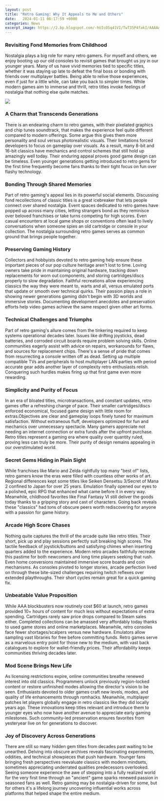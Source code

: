 ```yaml
---
layout: post
title: "Retro Gaming: Why It Appeals to Me and Others"
date:   2024-01-11 06:17:59 +0000
categories: News
excerpt_image: https://2.bp.blogspot.com/-hUIcO5q41VI/TwT35P4fakI/AAAAAAAAHAM/FVvQLOsRo00/s1600/80s%2Bnostalgia%2Bnintendo%2Bgame%2Band%2Bwatch.JPG
---
```

### Revisiting Fond Memories from Childhood

Nostalgia plays a big role for many retro gamers. For myself and others, we enjoy booting up our old consoles to revisit games that brought us joy in our younger years. Many of us have vivid memories tied to specific titles, whether it was staying up late to defeat the final boss or bonding with friends over multiplayer battles. Being able to relive those experiences, even if just for a little while, can take you back to simpler times. While modern games aim to immerse and thrill, retro titles invoke feelings of nostalgia that nothing else quite matches. 


![](https://2.bp.blogspot.com/-hUIcO5q41VI/TwT35P4fakI/AAAAAAAAHAM/FVvQLOsRo00/s1600/80s%2Bnostalgia%2Bnintendo%2Bgame%2Band%2Bwatch.JPG)
### A Charm that Transcends Generations

There is an endearing charm to retro games, with their pixelated graphics and chip tunes soundtrack, that makes the experience feel quite different compared to modern offerings. Some argue this gives them more personality and soul versus photorealistic visuals. Their limitations forced developers to focus on gameplay over visuals. As a result, many 8-bit and 16-bit classics have mechanics and control schemes that still hold up amazingly well today. Their enduring appeal proves good game design can be timeless. Even younger generations getting introduced to retro gems for the first time frequently become fans thanks to their tight focus on fun over flashy technology.

### Bonding Through Shared Memories 

Part of retro gaming's appeal lies in its powerful social elements. Discussing fond recollections of classic titles is a great icebreaker that lets people connect over shared nostalgia. Event spaces dedicated to retro games have popped up across many cities, letting strangers bond as they reminisce over beloved franchises or take turns competing for high scores. Even casual encounters at local game shops or conventions often lead to lively conversations when someone spies an old cartridge or console in your collection. The nostalgia surrounding retro games serves as common ground that brings people together.

### Preserving Gaming History 

Collectors and hobbyists devoted to retro gaming help ensure these important pieces of our pop culture heritage aren't lost to time. Loving owners take pride in maintaining original hardware, tracking down replacements for worn out components, and storing cartridges/discs properly to slow degradation. Faithful recreations allow experiencing classics the way they were meant to, warts and all, versus emulated ports that update or smooth over technical quirks. Their passion plays a role in showing newer generations gaming didn't begin with 3D worlds and immersive stories. Documenting development anecdotes and preservation efforts help video games achieve the same respect given other art forms.

### Technical Challenges and Triumphs

Part of retro gaming's allure comes from the tinkering required to keep systems operational decades later. Issues like drifting joysticks, dead batteries, and corroded circuit boards require problem solving skills. Online communities eagerly assist with advice on repairs, workarounds for flaws, and sources for replacement chips. There's a sense of pride that comes from resurrecting a console written off as dead. Setting up multiple compatible TVs and peripherals to host multiplayer LAN parties with period accurate gear adds another layer of complexity retro enthusiasts relish. Conquering such hurdles makes firing up that first game even more rewarding.

### Simplicity and Purity of Focus 

In an era of bloated titles, microtransactions, and constant updates, retro games offer a refreshing change of pace. Their smaller cartridges/discs enforced economical, focused game design with little room for extras.Objectives are clear and gameplay loops finely tuned for maximum satisfaction. Without extraneous fluff, developers optimized for fun and mechanics over unnecessary spectacle. Many gamers appreciate not needing an internet connection or extra funds after the upfront purchase. Retro titles represent a gaming era where quality over quantity ruled, proving less can truly be more. Their purity of design remains appealing in our overstimulated world. 

### Secret Gems Hiding in Plain Sight

While franchises like Mario and Zelda rightfully top many "best of" lists, retro gamers know the eras were filled with countless other works of art. Regional differences kept some titles like Seiken Densetsu 3/Secret of Mana 2 confined to Japan for over 25 years. Emulation finally opened our eyes to a polished, epic RPG that enhanced what came before it in every way. Meanwhile, childhood favorites like Final Fantasy VI still deliver the goods today thanks to a gripping story and cast of characters. Going back reveals these "classics" had tons of obscure peers worth rediscovering for anyone with a passion for game history.

### Arcade High Score Chases

Nothing quite captures the thrill of the arcade quite like retro titles. Their short, pick up and play sessions perfectly suit breaking high scores. The tactile feedback of joystick/buttons and satisfying chimes when inserting quarters added to the experience. Modern retro arcades faithfully recreate this pastime for both newcomers and long time players seeking that rush. Even home conversions maintained immersive score boards and coin mechanisms. As consoles pivoted to longer stories, arcade perfection lived on through these bite-sized challenges requiring twitch reflexes over extended playthroughs. Their short cycles remain great for a quick gaming fix.

### Unbeatable Value Proposition 

While AAA blockbusters now routinely cost $60 at launch, retro games provided 10+ hours of content for much less without expectations of extra spending. Cartridges rarely saw price drops compared to Steam sales either. Completed collections can be amassed very affordably today thanks to used game stores and online marketplaces. Meanwhile, retro consoles face fewer shortages/scalpers versus new hardware. Emulators allow sampling vast libraries for free before committing funds. Retro games serve as a marvelous entry point for those new to the medium, with vast back catalogues to explore for wallet-friendly prices. Their affordability keeps communities thriving decades later. 

### Mod Scene Brings New Life

As licensing restrictions expire, online communities breathe renewed interest into old classics. Programmers unlock previously region-locked content or restore unfinished modes allowing the director's vision to be seen. Enthusiasts devoted to older games craft new levels, modes, and quality of life enhancements through romhacks. Meanwhile, multiplayer patches let players globally engage in retro classics like they did locally years ago. These innovations keep titles relevant and introduce them to younger eyes who now have another avenue to appreciate early gaming milestones. Such community-led preservation ensures favorites from yesteryear live on for generations to discover. 

### Joy of Discovery Across Generations

There are still so many hidden gem titles from decades past waiting to be unearthed. Delving into obscure archives reveals fascinating experiments, oddities, and technical showpieces that push hardware. Younger fans bringing fresh perspectives reevaluate classics with modern mindsets, sometimes appreciating underrated qualities predecessors overlooked. Seeing someone experience the awe of stepping into a fully realized world for the very first time through an "ancient" game sparks renewed passion in seasoned fans as well. Retro gaming may be nostalgia-driven for some, but for others it's a lifelong journey uncovering influential works across platforms that helped shape the entire medium.